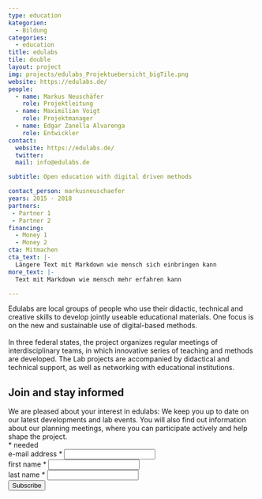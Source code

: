 ```yaml
---
type: education
kategorien:
  - Bildung
categories:
  - education
title: edulabs
tile: double
layout: project
img: projects/edulabs_Projektuebersicht_bigTile.png
website: https://edulabs.de/
people:
  - name: Markus Neuschäfer
    role: Projektleitung
  - name: Maximilian Voigt
    role: Projektmanager
  - name: Edgar Zanella Alvarenga
    role: Entwickler
contact:
  website: https://edulabs.de/
  twitter:
  mail: info@edulabs.de

subtitle: Open education with digital driven methods

contact_person: markusneuschaefer
years: 2015 - 2018
partners:
 - Partner 1
 - Partner 2
financing:
  - Money 1
  - Money 2
cta: Mitmachen
cta_text: |-
  Längere Text mit Markdown wie mensch sich einbringen kann
more_text: |-
  Text mit Markdown wie mensch mehr erfahren kann

---
```


<!-- Begin MailChimp Signup Form -->
<link href="//cdn-images.mailchimp.com/embedcode/classic-10_7.css" rel="stylesheet" type="text/css">

<div id="mc_embed_signup">
<form action="//okfn.us5.list-manage.com/subscribe/post?u=929f1e07936386d34833e20d1&amp;id=9ceae2ed43" method="post" id="mc-embedded-subscribe-form" name="mc-embedded-subscribe-form" class="validate" target="_blank" novalidate>
<div id="mc_embed_signup_scroll">
Edulabs are local groups of people who use their didactic, technical and creative skills to develop jointly useable educational materials. One focus is on the new and sustainable use of digital-based methods. <br> <br>
In three federal states, the project organizes regular meetings of interdisciplinary teams, in which innovative series of teaching and methods are developed. The Lab projects are accompanied by didactical and technical support, as well as networking with educational institutions.
<h2> Join and stay informed</h2>
We are pleased about your interest in edulabs: We keep you up to date on our latest developments and lab events. You will also find out information about our planning meetings, where you can participate actively and help shape the project.
<div class="indicates-required"><span class="asterisk">*</span> needed</div>
<div class="mc-field-group">
<label for="mce-EMAIL">e-mail address  <span class="asterisk">*</span></label>
<input type="email" value="" name="EMAIL" class="required email" id="mce-EMAIL">
</div>
<div class="mc-field-group">
<label for="mce-FNAME">first name  <span class="asterisk">*</span></label>
<input type="text" value="" name="FNAME" class="required" id="mce-FNAME">
</div>
<div class="mc-field-group">
<label for="mce-LNAME">last name  <span class="asterisk">*</span></label>
<input type="text" value="" name="LNAME" class="required" id="mce-LNAME">
</div>
<div id="mce-responses" class="clear">
<div class="response" id="mce-error-response" style="display:none"></div>
<div class="response" id="mce-success-response" style="display:none"></div>
</div><!-- real people should not fill this in and expect good things - do not remove this or risk form bot signups-->
<div style="position: absolute; left: -5000px;" aria-hidden="true"><input type="text" name="b_929f1e07936386d34833e20d1_9ceae2ed43" tabindex="-1" value=""></div>
<div class="clear"><input type="submit" value="Subscribe" name="subscribe" id="mc-embedded-subscribe" class="button"></div>
</div>
</form>
</div>
<script type='text/javascript' src='//s3.amazonaws.com/downloads.mailchimp.com/js/mc-validate.js'></script><script type='text/javascript'>(function($) {window.fnames = new Array(); window.ftypes = new Array();fnames[0]='EMAIL';ftypes[0]='email';fnames[1]='FNAME';ftypes[1]='text';fnames[2]='LNAME';ftypes[2]='text'; /*
* Translated default messages for the $ validation plugin.
* Locale: DE
*/
$.extend($.validator.messages, {
required: "This field is required.",
remote: "Please fix this field.",
email: "Please enter a valid email address.",
url: "Please enter a valid URL.",
date: "Please enter a valid date.",
dateISO: "Please enter a valid date (ISO).",
number: "Please enter a valid number.",
digits: "Please enter only digits.",
creditcard: "Please enter a valid credit card number.",
equalTo: "Please enter the same value again.",
accept: "Please enter a value with a valid extension.",
maxlength: $mcj.validator.format("Please enter no more than {0} characters."),
minlength: $mcj.validator.format("Please enter at least {0} characters."),
rangelength: $mcj.validator.format("Please enter a value between {0} and {1} characters long."),
range: $mcj.validator.format("Please enter a value between {0} and {1}."),
max: $mcj.validator.format("Please enter a value less than or equal to {0}."),
min: $mcj.validator.format("Please enter a value greater than or equal to {0}."),
mc_birthday: "Please enter a valid month and day.",
mc_date: "Please enter a valid date.",
mc_phone: "Please enter a valid phone number.",
});}(jQuery));var $mcj = jQuery.noConflict(true);</script>
<!--End mc_embed_signup-->
